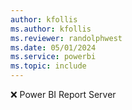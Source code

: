```yaml
---
author: kfollis
ms.author: kfollis
ms.reviewer: randolphwest
ms.date: 05/01/2024
ms.service: powerbi
ms.topic: include
---
```

❌&nbsp;Power&nbsp;BI Report Server